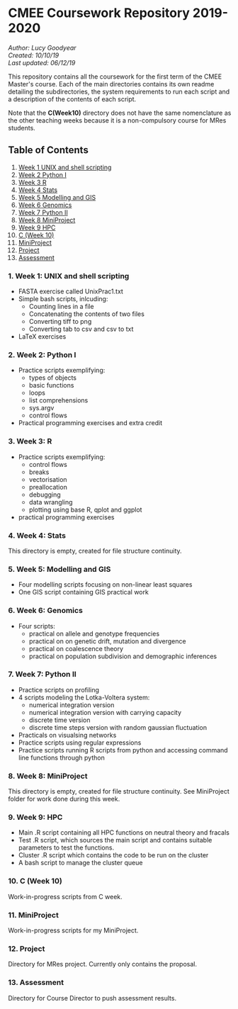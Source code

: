 # CMEE Coursework Repository 2019-2020

*Author: Lucy Goodyear*  
*Created: 10/10/19*  
*Last updated: 06/12/19*

This repository contains all the coursework for the first term of the CMEE Master's course. Each of the main directories contains its own readme detailing the subdirectories, the system requirements to run each script and a description of the contents of each script.

Note that the **C(Week10)** directory does not have the same nomenclature as the other teaching weeks because it is a non-compulsory course for MRes students.

## Table of Contents
1. [Week 1 UNIX and shell scripting](#1.Week-1-UNIX-and-bash-scripting)
2. [Week 2 Python I](#2.Week-2-Python-I)
3. [Week 3 R](#3.Week-3-R)
4. [Week 4 Stats](#4.Week-4-Stats)
5. [Week 5 Modelling and GIS](#5.Week-5-Modelling-and-GIS)
6. [Week 6 Genomics](#6.Week-6-Genomics) 
7. [Week 7 Python II](#7.Week-7-Python-II)
8. [Week 8 MiniProject](#8.Week-8-MiniProject)
9. [Week 9 HPC](#9.Week-9-HPC)
10. [C (Week 10)](#10.C-(Week-10))
11. [MiniProject](#11.Miniproject)
12. [Project](#12.Project)
13. [Assessment](#13.Assessment)

### 1. Week 1: UNIX and shell scripting

* FASTA exercise called UnixPrac1.txt
* Simple bash scripts, inlcuding:
    * Counting lines in a file
    * Concatenating the contents of two files
    * Converting tiff to png
    * Converting tab to csv and csv to txt
* LaTeX exercises

### 2. Week 2: Python I

*  Practice scripts exemplifying:
    * types of objects
    * basic functions
    * loops
    * list comprehensions
    * sys.argv
    * control flows
* Practical programming exercises and extra credit

### 3. Week 3: R

* Practice scripts exemplifying:
    * control flows
    * breaks
    * vectorisation
    * preallocation
    * debugging
    * data wrangling
    * plotting using base R, qplot and ggplot
* practical programming exercises

### 4. Week 4: Stats

This directory is empty, created for file structure continuity.

### 5. Week 5: Modelling and GIS

* Four modelling scripts focusing on non-linear least squares
* One GIS script containing GIS practical work

### 6. Week 6: Genomics

* Four scripts: 
    * practical on allele and genotype frequencies
    * practical on on genetic drift, mutation and divergence
    * practical on coalescence theory
    * practical on population subdivision and demographic inferences

### 7. Week 7: Python II

* Practice scripts on profiling
* 4 scripts modeling the Lotka-Voltera system:
    * numerical integration version
    * numerical integration version with carrying capacity
    * discrete time version
    * discrete time steps version with random gaussian fluctuation
* Practicals on visualsing networks
* Practice scripts using regular expressions
* Practice scripts running R scripts from python and accessing command line functions through python

### 8. Week 8: MiniProject

This directory is empty, created for file structure continuity. See MiniProject folder for work done during this week.

### 9. Week 9: HPC

* Main .R script containing all HPC functions on neutral theory and fracals
* Test .R script, which sources the main script and contains suitable parameters to test the functions.
* Cluster .R script which contains the code to be run on the cluster
* A bash script to manage the cluster queue

### 10. C (Week 10)

Work-in-progress scripts from C week.

### 11. MiniProject

Work-in-progress scripts for my MiniProject.

### 12. Project

Directory for MRes project. Currently only contains the proposal.

### 13. Assessment

Directory for Course Director to push assessment results.
